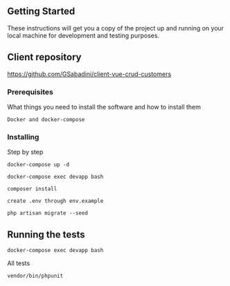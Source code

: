 ## Getting Started

These instructions will get you a copy of the project up and running on your local machine for development and testing purposes.

## Client repository

https://github.com/GSabadini/client-vue-crud-customers

### Prerequisites

What things you need to install the software and how to install them

```
Docker and docker-compose
```

### Installing

Step by step

```
docker-compose up -d
```

```
docker-compose exec devapp bash
```

```
composer install
```

```
create .env through env.example
```

```
php artisan migrate --seed
```

## Running the tests

```
docker-compose exec devapp bash
```
All tests

```
vendor/bin/phpunit 
```

